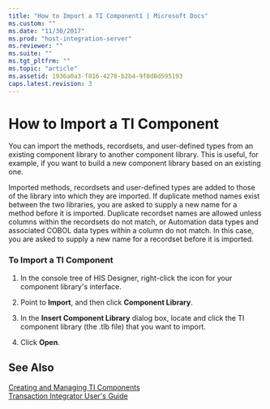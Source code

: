 ```yaml
---
title: "How to Import a TI Component1 | Microsoft Docs"
ms.custom: ""
ms.date: "11/30/2017"
ms.prod: "host-integration-server"
ms.reviewer: ""
ms.suite: ""
ms.tgt_pltfrm: ""
ms.topic: "article"
ms.assetid: 1936a0a3-f816-4270-b2b4-9f8d8d595193
caps.latest.revision: 3
---
```

# How to Import a TI Component
You can import the methods, recordsets, and user-defined types from an existing component library to another component library. This is useful, for example, if you want to build a new component library based on an existing one.  
  
 Imported methods, recordsets and user-defined types are added to those of the library into which they are imported. If duplicate method names exist between the two libraries, you are asked to supply a new name for a method before it is imported. Duplicate recordset names are allowed unless columns within the recordsets do not match, or Automation data types and associated COBOL data types within a column do not match. In this case, you are asked to supply a new name for a recordset before it is imported.  
  
### To Import a TI Component  
  
1.  In the console tree of HIS Designer, right-click the icon for your component library's interface.  
  
2.  Point to **Import**, and then click **Component Library**.  
  
3.  In the **Insert Component Library** dialog box, locate and click the TI component library (the .tlb file) that you want to import.  
  
4.  Click **Open**.  
  
## See Also  
 [Creating and Managing TI Components](../HIS2010/creating-and-managing-ti-components1.md)   
 [Transaction Integrator User's Guide](../HIS2010/transaction-integrator-user-s-guide1.md)